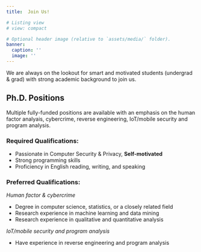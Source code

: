 ```yaml
---
title:  Join Us!

# Listing view
# view: compact

# Optional header image (relative to `assets/media/` folder).
banner:
  caption: ''
  image: ''
---
```


We are always on the lookout for smart and motivated students (undergrad & grad) with strong academic background to join us. 

## Ph.D. Positions
Multiple fully-funded positions are available with an emphasis on the human factor analyais, cybercrime, reverse engineering, IoT/mobile security and program analysis.

### Required Qualifications:

- Passionate in Computer Security & Privacy, **Self-motivated**
- Strong programming skills
- Proficiency in English reading, writing, and speaking

### Preferred Qualifications:
*Human factor & cybercrime* 

- Degree in computer science, statistics, or a closely related field
- Research experience in machine learning and data mining
- Research experience in qualitative and quantitative analysis

*IoT/mobile security and program analysis*

- Have experience in reverse engineering and program analysis
